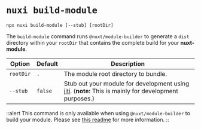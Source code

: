 # `nuxi build-module`

```{bash}
npx nuxi build-module [--stub] [rootDir]
```

The `build-module` command runs `@nuxt/module-builder` to generate a `dist` directory within your `rootDir` that contains the complete build for your **nuxt-module**.

Option        | Default          | Description
-------------------------|-----------------|------------------
`rootDir` | `.` | The module root directory to bundle.
`--stub` | `false` | Stub out your module for development using [jiti](https://github.com/unjs/jiti#jiti). (**note:** This is mainly for development purposes.)

::alert
This command is only available when using `@nuxt/module-builder` to build your module. Please see [this readme](https://github.com/nuxt/module-builder#-nuxt-module-builder) for more information.
::
